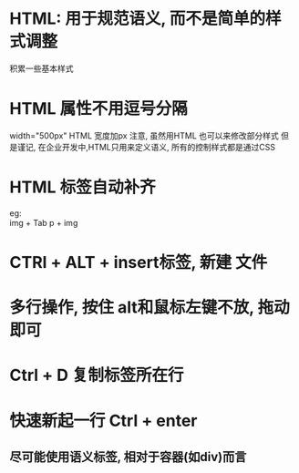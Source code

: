# HTML: 用于规范语义, 而不是简单的样式调整
积累一些基本样式
# HTML 属性不用逗号分隔
width="500px"  HTML 宽度加px
注意, 虽然用HTML 也可以来修改部分样式
但是谨记, 在企业开发中,HTML只用来定义语义, 所有的控制样式都是通过CSS
# HTML 标签自动补齐

eg:  
img + Tab
p + img


# CTRl + ALT + insert标签, 新建 文件
# 多行操作, 按住 alt和鼠标左键不放, 拖动即可
# Ctrl + D  复制标签所在行

# 快速新起一行  Ctrl + enter

## 尽可能使用语义标签, 相对于容器(如div)而言


